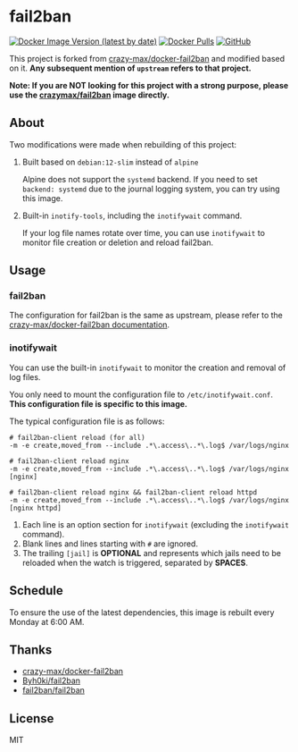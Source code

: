 # fail2ban

[![Docker Image Version (latest by date)](https://img.shields.io/docker/v/ttionya/fail2ban?label=Version&logo=docker)](https://hub.docker.com/r/ttionya/fail2ban/tags) [![Docker Pulls](https://img.shields.io/docker/pulls/ttionya/fail2ban?label=Docker%20Pulls&logo=docker)](https://hub.docker.com/r/ttionya/fail2ban) [![GitHub](https://img.shields.io/github/license/ttionya/fail2ban?label=License&logo=github)](https://github.com/ttionya/fail2ban/blob/master/LICENSE)

This project is forked from [crazy-max/docker-fail2ban](https://github.com/crazy-max/docker-fail2ban) and modified based on it. **Any subsequent mention of `upstream` refers to that project.**

**Note: If you are NOT looking for this project with a strong purpose, please use the [crazymax/fail2ban](https://hub.docker.com/r/crazymax/fail2ban) image directly.**

## About

Two modifications were made when rebuilding of this project:

1. Built based on `debian:12-slim` instead of `alpine`

   Alpine does not support the `systemd` backend. If you need to set `backend: systemd` due to the journal logging system, you can try using this image.

2. Built-in `inotify-tools`, including the `inotifywait` command.

   If your log file names rotate over time, you can use `inotifywait` to monitor file creation or deletion and reload fail2ban.

## Usage

### fail2ban

The configuration for fail2ban is the same as upstream, please refer to the [crazy-max/docker-fail2ban documentation](https://github.com/crazy-max/docker-fail2ban/blob/master/README.md).

### inotifywait

You can use the built-in `inotifywait` to monitor the creation and removal of log files.

You only need to mount the configuration file to `/etc/inotifywait.conf`. **This configuration file is specific to this image.**

The typical configuration file is as follows:

```
# fail2ban-client reload (for all)
-m -e create,moved_from --include .*\.access\..*\.log$ /var/logs/nginx

# fail2ban-client reload nginx
-m -e create,moved_from --include .*\.access\..*\.log$ /var/logs/nginx [nginx]

# fail2ban-client reload nginx && fail2ban-client reload httpd
-m -e create,moved_from --include .*\.access\..*\.log$ /var/logs/nginx [nginx httpd]
```

1. Each line is an option section for `inotifywait` (excluding the `inotifywait` command).
2. Blank lines and lines starting with `#` are ignored.
3. The trailing `[jail]` is **OPTIONAL** and represents which jails need to be reloaded when the watch is triggered, separated by **SPACES**.

## Schedule

To ensure the use of the latest dependencies, this image is rebuilt every Monday at 6:00 AM.

## Thanks

- [crazy-max/docker-fail2ban](https://github.com/crazy-max/docker-fail2ban)
- [Byh0ki/fail2ban](https://gitlab.com/byh0ki-org/containers/fail2ban)
- [fail2ban/fail2ban](https://github.com/fail2ban/fail2ban)

## License

MIT
